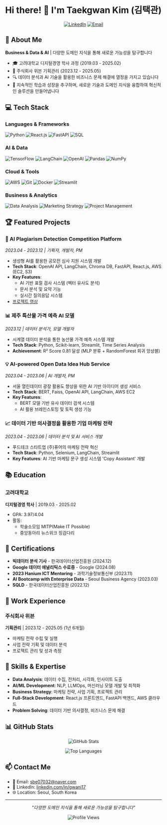 # Hi there! 👋 I'm Taekgwan Kim (김택관)

<div align="center">
  
  [![LinkedIn](https://img.shields.io/badge/LinkedIn-0077B5?style=for-the-badge&logo=linkedin&logoColor=white)](https://www.linkedin.com/in/gwani17)
  [![Email](https://img.shields.io/badge/Email-D14836?style=for-the-badge&logo=gmail&logoColor=white)](mailto:your-email@example.com)
  
</div>

## 🚀 About Me

**Business & Data & AI** | 다양한 도메인 지식을 통해 새로운 가능성을 탐구합니다

- 🎓 고려대학교 디지털경영 학사 과정 (2019.03 - 2025.02)
- 💼 주식회사 위븐 기획관리 (2023.12 - 2025.05)
- 🔍 데이터 분석과 AI 기술을 활용한 비즈니스 문제 해결에 열정을 가지고 있습니다
- 🌱 지속적인 학습과 성장을 추구하며, 새로운 기술과 도메인 지식을 융합하여 혁신적인 솔루션을 만들어냅니다

## 💻 Tech Stack

### Languages & Frameworks
![Python](https://img.shields.io/badge/Python-3776AB?style=flat-square&logo=python&logoColor=white)
![React.js](https://img.shields.io/badge/React-20232A?style=flat-square&logo=react&logoColor=61DAFB)
![FastAPI](https://img.shields.io/badge/FastAPI-005571?style=flat-square&logo=fastapi)
![SQL](https://img.shields.io/badge/SQL-4479A1?style=flat-square&logo=mysql&logoColor=white)

### AI & Data
![TensorFlow](https://img.shields.io/badge/TensorFlow-FF6F00?style=flat-square&logo=tensorflow&logoColor=white)
![LangChain](https://img.shields.io/badge/LangChain-121212?style=flat-square&logo=chainlink&logoColor=white)
![OpenAI](https://img.shields.io/badge/OpenAI-412991?style=flat-square&logo=openai&logoColor=white)
![Pandas](https://img.shields.io/badge/Pandas-150458?style=flat-square&logo=pandas&logoColor=white)
![NumPy](https://img.shields.io/badge/NumPy-013243?style=flat-square&logo=numpy&logoColor=white)

### Cloud & Tools
![AWS](https://img.shields.io/badge/AWS-232F3E?style=flat-square&logo=amazon-aws&logoColor=white)
![Git](https://img.shields.io/badge/Git-F05032?style=flat-square&logo=git&logoColor=white)
![Docker](https://img.shields.io/badge/Docker-2496ED?style=flat-square&logo=docker&logoColor=white)
![Streamlit](https://img.shields.io/badge/Streamlit-FF4B4B?style=flat-square&logo=streamlit&logoColor=white)

### Business & Analytics
![Data Analysis](https://img.shields.io/badge/Data_Analysis-2C3E50?style=flat-square&logo=databricks&logoColor=white)
![Marketing Strategy](https://img.shields.io/badge/Marketing_Strategy-FF6B6B?style=flat-square&logo=google-marketing-platform&logoColor=white)
![Project Management](https://img.shields.io/badge/Project_Management-0052CC?style=flat-square&logo=jira&logoColor=white)

## 🏆 Featured Projects

### 🤖 AI Plagiarism Detection Competition Platform
*2023.04 - 2023.12 | 기획자, 개발자, PM*
- 생성형 AI를 활용한 공모전 심사 지원 시스템 개발
- **Tech Stack**: OpenAI API, LangChain, Chroma DB, FastAPI, React.js, AWS (EC2, S3)
- **Key Features**:
  - AI 기반 표절 검사 시스템 (벡터 유사도 분석)
  - 문서 분석 및 요약 기능
  - 실시간 질의응답 시스템
- [프로젝트 영상](https://www.youtube.com/watch?v=iVtXEEscawE)

### 📊 제주 특산물 가격 예측 AI 모델
*2023.12 | 데이터 분석가, 모델 개발자*
- 시계열 데이터 분석을 통한 농산물 가격 예측 시스템 개발
- **Tech Stack**: Python, Scikit-learn, Streamlit, Time Series Analysis
- **Achievement**: R² Score 0.81 달성 (MLP 분류 + RandomForest 회귀 앙상블)

### 💡 AI-powered Open Data Idea Hub Service
*2023.04 - 2023.06 | AI 개발자, PM*
- 서울 열린데이터 광장 활용도 향상을 위한 AI 기반 아이디어 생성 서비스
- **Tech Stack**: BERT, Faiss, OpenAI API, LangChain, AWS EC2
- **Key Features**:
  - BERT 모델 기반 유사 데이터 검색 시스템
  - AI 활용 브레인스토밍 및 토픽 생성 기능

### 📈 데이터 기반 의사결정을 활용한 기업 마케팅 전략
*2023.04 - 2023.06 | 데이터 분석 및 AI 서비스 개발*
- 푸드테크 스타트업 (주)퓨어의 마케팅 전략 혁신
- **Tech Stack**: Python, Selenium, LangChain, Streamlit
- **Key Features**: AI 기반 마케팅 문구 생성 시스템 'Copy Assistant' 개발

## 📚 Education

### 고려대학교
**디지털경영 학사** | 2019.03 - 2025.02
- GPA: 3.97/4.04
- 활동: 
  - 학술소모임 MITP(Make IT Possible)
  - 중앙동아리 뉴스위크 징검다리

## 🏅 Certifications

- **빅데이터 분석 기사** - 한국데이터산업진흥원 (2024.12)
- **Google 데이터 애널리틱스 수료증** - Google (2024.08)
- **2023 Hanium ICT Mentoring** - 과학기술정보통신부 (2023.11)
- **AI Bootcamp with Enterprise Data** - Seoul Business Agency (2023.03)
- **SQLD** - 한국데이터산업진흥원 (2022.12)

## 💼 Work Experience

### 주식회사 위븐
**기획관리** | 2023.12 - 2025.05 (1년 6개월)
- 마케팅 전략 수립 및 실행
- 사업 전략 기획 및 데이터 분석
- 프로젝트 관리 및 성과 측정

## 🌟 Skills & Expertise

- **Data Analysis**: 데이터 수집, 전처리, 시각화, 인사이트 도출
- **AI/ML Development**: NLP, LLMOps, 머신러닝 모델 개발 및 최적화
- **Business Strategy**: 마케팅 전략, 사업 기획, 프로젝트 관리
- **Full-Stack Development**: React.js 프론트엔드, FastAPI 백엔드, AWS 클라우드
- **Problem Solving**: 데이터 기반 의사결정, 비즈니스 문제 해결

## 📊 GitHub Stats

<div align="center">
  
  ![GitHub Stats](https://github-readme-stats.vercel.app/api?username=your-github-username&show_icons=true&theme=radical)
  
  ![Top Languages](https://github-readme-stats.vercel.app/api/top-langs/?username=your-github-username&layout=compact&theme=radical)
  
</div>

## 📫 Contact Me

- 📧 Email: [sbe07032@naver.com](mailto:sbe07032@naver.com)
- 💼 LinkedIn: [linkedin.com/in/gwani17](https://www.linkedin.com/in/gwani17)
- 🌐 Location: Seoul, South Korea

---

<div align="center">
  
  *"다양한 도메인 지식을 통해 새로운 가능성을 탐구합니다"*
  
  ![Profile Views](https://komarev.com/ghpvc/?username=your-github-username&color=blueviolet)
  
</div>
